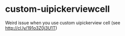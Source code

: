 # custom-uipickerviewcell

Weird issue when you use custom uipickerview cell (see http://cl.ly/191o3Z0j3U1T)
